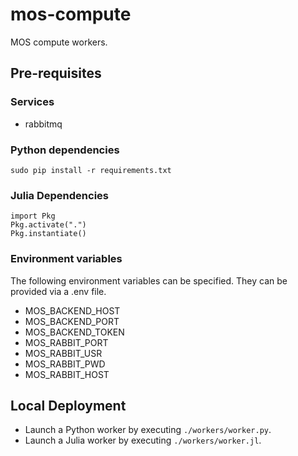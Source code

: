 # mos-compute

MOS compute workers.

## Pre-requisites

### Services

* rabbitmq

### Python dependencies

```sudo pip install -r requirements.txt```

### Julia Dependencies

```
import Pkg
Pkg.activate(".")
Pkg.instantiate()
```

### Environment variables

The following environment variables can be specified. They can be provided via a .env file.

* MOS_BACKEND_HOST
* MOS_BACKEND_PORT
* MOS_BACKEND_TOKEN
* MOS_RABBIT_PORT
* MOS_RABBIT_USR
* MOS_RABBIT_PWD
* MOS_RABBIT_HOST

## Local Deployment

* Launch a Python worker by executing ``./workers/worker.py``.
* Launch a Julia worker by executing ``./workers/worker.jl``.
